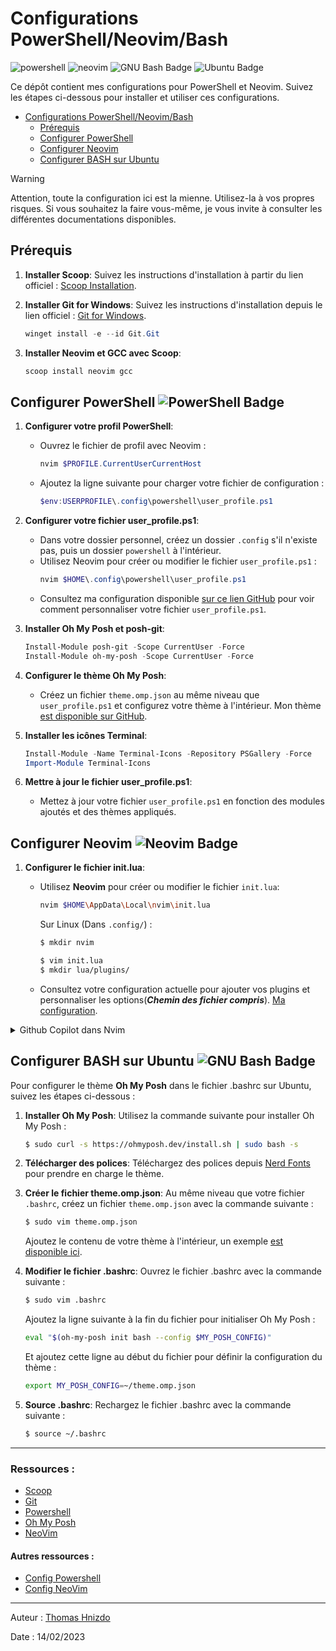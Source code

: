 
# Configurations PowerShell/Neovim/Bash

![powershell](https://img.shields.io/badge/PowerShell-5391FE.svg?style=for-the-badge&logo=PowerShell&logoColor=white) ![neovim](https://img.shields.io/badge/Neovim-57A143.svg?style=for-the-badge&logo=Neovim&logoColor=white)  ![GNU Bash Badge](https://img.shields.io/badge/GNU%20Bash-4EAA25?logo=gnubash&logoColor=fff&style=for-the-badge) ![Ubuntu Badge](https://img.shields.io/badge/Ubuntu-E95420?logo=ubuntu&logoColor=fff&style=for-the-badge)

Ce dépôt contient mes configurations pour PowerShell et Neovim. Suivez les étapes ci-dessous pour installer et utiliser ces configurations.

- [Configurations PowerShell/Neovim/Bash](#configurations-powershellneovimbash)
  - [Prérequis](#prérequis)
  - [Configurer PowerShell ](#configurer-powershell-)
  - [Configurer Neovim ](#configurer-neovim-)
  - [Configurer BASH sur Ubuntu ](#configurer-bash-sur-ubuntu-)

> [!WARNING]  
> Attention, toute la configuration ici est la mienne. Utilisez-la à vos propres risques. Si vous souhaitez la faire vous-même, je vous invite à consulter les différentes documentations disponibles.

## Prérequis

1. **Installer Scoop**:
   Suivez les instructions d'installation à partir du lien officiel : [Scoop Installation](https://scoop.sh/).

2. **Installer Git for Windows**:
   Suivez les instructions d'installation depuis le lien officiel : [Git for Windows](https://gitforwindows.org/).
   ```powershell
   winget install -e --id Git.Git
   ```

3. **Installer Neovim et GCC avec Scoop**:
   ```powershell
   scoop install neovim gcc
   ```

##  Configurer PowerShell ![PowerShell Badge](https://img.shields.io/badge/PowerShell-5391FE?logo=powershell&logoColor=fff&style=flat)

1. **Configurer votre profil PowerShell**:
   - Ouvrez le fichier de profil avec Neovim :
     ```powershell
     nvim $PROFILE.CurrentUserCurrentHost
     ```
   - Ajoutez la ligne suivante pour charger votre fichier de configuration :
     ```powershell
     $env:USERPROFILE\.config\powershell\user_profile.ps1
     ```

2. **Configurer votre fichier user_profile.ps1**:
   - Dans votre dossier personnel, créez un dossier `.config` s'il n'existe pas, puis un dossier `powershell` à l'intérieur.
   - Utilisez Neovim pour créer ou modifier le fichier `user_profile.ps1` :
     ```powershell
     nvim $HOME\.config\powershell\user_profile.ps1
     ```
   - Consultez ma configuration disponible [sur ce lien GitHub](https://github.com/ThomasHni/configs/blob/main/.config/powershell/user_profile.ps1) pour voir comment personnaliser votre fichier `user_profile.ps1`.

3. **Installer Oh My Posh et posh-git**:
   ```powershell
   Install-Module posh-git -Scope CurrentUser -Force
   Install-Module oh-my-posh -Scope CurrentUser -Force
   ```

4. **Configurer le thème Oh My Posh**:
   - Créez un fichier `theme.omp.json` au même niveau que `user_profile.ps1` et configurez votre thème à l'intérieur. Mon thème [est disponible sur GitHub](https://github.com/ThomasHni/configs/blob/main/.config/powershell/theme.omp.json).

5. **Installer les icônes Terminal**:
   ```powershell
   Install-Module -Name Terminal-Icons -Repository PSGallery -Force
   Import-Module Terminal-Icons
   ```

6. **Mettre à jour le fichier user_profile.ps1**:
   - Mettez à jour votre fichier `user_profile.ps1` en fonction des modules ajoutés et des thèmes appliqués.

## Configurer Neovim ![Neovim Badge](https://img.shields.io/badge/Neovim-57A143?logo=neovim&logoColor=fff&style=flat)

1. **Configurer le fichier init.lua**:
   - Utilisez **Neovim** pour créer ou modifier le fichier `init.lua`:

     ```bash
     nvim $HOME\AppData\Local\nvim\init.lua
     ```

     Sur Linux (Dans `.config/`) :

      ```bash
      $ mkdir nvim
      ```

      ```bash
      $ vim init.lua
      $ mkdir lua/plugins/
      ```

   - Consultez votre configuration actuelle pour ajouter vos plugins et personnaliser les options(***Chemin des fichier compris***). [Ma configuration](https://github.com/ThomasHni/configs/tree/main/config/nvim).
<details>
<summary>Github Copilot dans Nvim</summary>

Pour installer GitHub Copilot sur Neovim, suivez ces étapes :

1. **Clonez le dépôt GitHub Copilot** dans le répertoire approprié selon votre système d'exploitation :

   - **Windows (PowerShell)** :
     ```powershell
     git clone https://github.com/github/copilot.vim.git `
       $HOME/AppData/Local/nvim/pack/github/start/copilot.vim
     ```

   - **Linux/macOS** :
     ```bash
     git clone https://github.com/github/copilot.vim.git \
       ~/.config/nvim/pack/github/start/copilot.vim
     ```

2. **Configurez Neovim** pour utiliser GitHub Copilot en modifiant votre fichier `plugin.lua` pour inclure le plugin .

3. **Redémarrez Neovim** et exécutez la commande suivante pour finaliser la configuration :
   ```vim
   :Copilot setup
   ```
4. Pour Avoir de l'aide :
   ```vim
   :Copilot help
   ```

> [!WARNING]
> Ceci concerne MA configuration actuelle. Une mauvaise configuration peut entraîner des erreurs ou empêcher le bon fonctionnement de GitHub Copilot. Consultez la [documentation officielle](https://github.com/features/copilot) pour plus de détails et de l'aide.
</details>

## Configurer BASH sur Ubuntu ![GNU Bash Badge](https://img.shields.io/badge/GNU%20Bash-4EAA25?logo=gnubash&logoColor=fff&style=flat)

Pour configurer le thème **Oh My Posh** dans le fichier .bashrc sur Ubuntu, suivez les étapes ci-dessous :

1. **Installer Oh My Posh**:
   Utilisez la commande suivante pour installer Oh My Posh :
   ```bash
   $ sudo curl -s https://ohmyposh.dev/install.sh | sudo bash -s
   ```

2. **Télécharger des polices**:
   Téléchargez des polices depuis [Nerd Fonts](https://www.nerdfonts.com/font-downloads) pour prendre en charge le thème.

3. **Créer le fichier theme.omp.json**:
   Au même niveau que votre fichier `.bashrc`, créez un fichier `theme.omp.json` avec la commande suivante :
   ```bash
   $ sudo vim theme.omp.json
   ```
   Ajoutez le contenu de votre thème à l'intérieur, un exemple [est disponible ici](https://github.com/ThomasHni/configs/blob/main/config/bash/theme.omp.json).

4. **Modifier le fichier .bashrc**:
   Ouvrez le fichier .bashrc avec la commande suivante :
   ```bash
   $ sudo vim .bashrc
   ```
   Ajoutez la ligne suivante à la fin du fichier pour initialiser Oh My Posh :
   ```bash
   eval "$(oh-my-posh init bash --config $MY_POSH_CONFIG)"
   ```
   Et ajoutez cette ligne au début du fichier pour définir la configuration du thème :
   ```bash
   export MY_POSH_CONFIG=~/theme.omp.json
   ```

5. **Source .bashrc**:
   Rechargez le fichier .bashrc avec la commande suivante :
   ```bash
   $ source ~/.bashrc
   ```
---
### Ressources : 

- [Scoop](https://scoop.sh/)
- [Git](https://git-scm.com/downloads)
- [Powershell](https://learn.microsoft.com/fr-fr/powershell/)
- [Oh My Posh](https://ohmyposh.dev/)
- [NeoVim](https://neovim.io/doc/)

#### Autres ressources :

- [Config Powershell](https://www.youtube.com/watch?v=5-aK2_WwrmM&list=PL6ALMxIL06ldobfkH-1KGjk5xpZg5tqyU&index=1&pp=gAQBiAQB)
- [Config NeoVim](https://www.youtube.com/watch?v=zHTeCSVAFNY&list=PL6ALMxIL06ldobfkH-1KGjk5xpZg5tqyU&index=2&pp=gAQBiAQB)
---

Auteur : [Thomas Hnizdo](mailto:thomas.hnizdo@gmail.com)


Date : 14/02/2023
